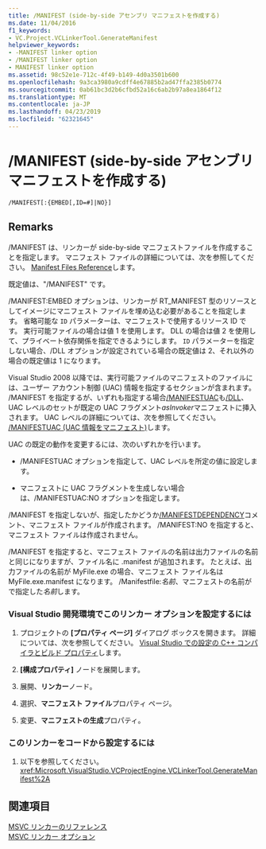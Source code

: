 ```yaml
---
title: /MANIFEST (side-by-side アセンブリ マニフェストを作成する)
ms.date: 11/04/2016
f1_keywords:
- VC.Project.VCLinkerTool.GenerateManifest
helpviewer_keywords:
- -MANIFEST linker option
- /MANIFEST linker option
- MANIFEST linker option
ms.assetid: 98c52e1e-712c-4f49-b149-4d0a3501b600
ms.openlocfilehash: 9a3ca3980a9cdff4e67885b2ad47ffa2385b0774
ms.sourcegitcommit: 0ab61bc3d2b6cfbd52a16c6ab2b97a8ea1864f12
ms.translationtype: MT
ms.contentlocale: ja-JP
ms.lasthandoff: 04/23/2019
ms.locfileid: "62321645"
---
```

# <a name="manifest-create-side-by-side-assembly-manifest"></a>/MANIFEST (side-by-side アセンブリ マニフェストを作成する)

```
/MANIFEST[:{EMBED[,ID=#]|NO}]
```

## <a name="remarks"></a>Remarks

/MANIFEST は、リンカーが side-by-side マニフェストファイルを作成することを指定します。 マニフェスト ファイルの詳細については、次を参照してください。 [Manifest Files Reference](/windows/desktop/SbsCs/manifest-files-reference)します。

既定値は、"/MANIFEST" です。

/MANIFEST:EMBED オプションは、リンカーが RT_MANIFEST 型のリソースとしてイメージにマニフェスト ファイルを埋め込む必要があることを指定します。 省略可能な `ID` パラメーターは、マニフェストで使用するリソース ID です。 実行可能ファイルの場合は値 1 を使用します。 DLL の場合は値 2 を使用して、プライベート依存関係を指定できるようにします。 `ID` パラメーターを指定しない場合、/DLL オプションが設定されている場合の既定値は 2、それ以外の場合の既定値は 1 になります。

Visual Studio 2008 以降では、実行可能ファイルのマニフェストのファイルには、ユーザー アカウント制御 (UAC) 情報を指定するセクションが含まれます。 /MANIFEST を指定するが、いずれも指定する場合[/MANIFESTUAC](manifestuac-embeds-uac-information-in-manifest.md)も[/DLL](dll-build-a-dll.md)、UAC レベルのセットが既定の UAC フラグメント*asInvoker*マニフェストに挿入されます。 UAC レベルの詳細については、次を参照してください。 [/MANIFESTUAC (UAC 情報をマニフェスト)](manifestuac-embeds-uac-information-in-manifest.md)します。

UAC の既定の動作を変更するには、次のいずれかを行います。

- /MANIFESTUAC オプションを指定して、UAC レベルを所定の値に設定します。

- マニフェストに UAC フラグメントを生成しない場合は、/MANIFESTUAC:NO オプションを指定します。

/MANIFEST を指定しないが、指定したかどうか[/MANIFESTDEPENDENCY](manifestdependency-specify-manifest-dependencies.md)コメント、マニフェスト ファイルが作成されます。 /MANIFEST:NO を指定すると、マニフェスト ファイルは作成されません。

/MANIFEST を指定すると、マニフェスト ファイルの名前は出力ファイルの名前と同じになりますが、ファイル名に .manifest が追加されます。 たとえば、出力ファイルの名前が MyFile.exe の場合、マニフェスト ファイル名は MyFile.exe.manifest になります。  /Manifestfile:*名前*、マニフェストの名前がで指定した*名前*します。

### <a name="to-set-this-linker-option-in-the-visual-studio-development-environment"></a>Visual Studio 開発環境でこのリンカー オプションを設定するには

1. プロジェクトの **[プロパティ ページ]** ダイアログ ボックスを開きます。 詳細については、次を参照してください。 [Visual Studio での設定の C++ コンパイラとビルド プロパティ](../working-with-project-properties.md)します。

1. **[構成プロパティ]** ノードを展開します。

1. 展開、**リンカー**ノード。

1. 選択、**マニフェスト ファイル**プロパティ ページ。

1. 変更、**マニフェストの生成**プロパティ。

### <a name="to-set-this-linker-option-programmatically"></a>このリンカーをコードから設定するには

1. 以下を参照してください。<xref:Microsoft.VisualStudio.VCProjectEngine.VCLinkerTool.GenerateManifest%2A>

## <a name="see-also"></a>関連項目

[MSVC リンカーのリファレンス](linking.md)<br/>
[MSVC リンカー オプション](linker-options.md)
